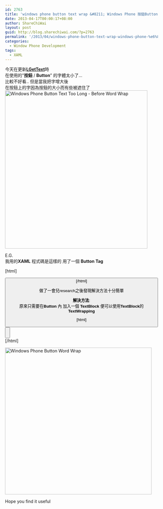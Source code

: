 ```yaml
---
id: 2763
title: 'windows phone button text wrap &#8211; Windows Phone 按鈕Button Content Word Wrap'
date: 2013-04-17T00:00:17+08:00
author: ShareChiWai
layout: post
guid: http://blog.sharechiwai.com/?p=2763
permalink: '/2013/04/windows-phone-button-text-wrap-windows-phone-%e6%8c%89%e9%88%95button-content-word-wrap/'
categories:
  - Window Phone Development
tags:
  - XAML
---
```

今天在更新<a title="LGetText Windows Phone" href="http://www.windowsphone.com/en-gb/store/app/lgettext/232b64c7-43e6-4510-9aad-9e341a20a575" target="_blank"><strong>LGetText</strong></a>時  
在使用的&#8221;**按鈕** / **Button**&#8221; 的字體太小了&#8230;  
比較不好看.. 但是當我把字增大後  
在按鈕上的字因為按鈕的大小而有些被遮住了  
[<img alt="Windows Phone Button Text Too Long - Before Word Wrap" src="https://i1.wp.com/blog.sharechiwai.com/wp-content/uploads/2013/05/BeforeWordWrapButton.png?resize=469%2C519" width="469" height="519" data-recalc-dims="1" />](https://i1.wp.com/blog.sharechiwai.com/wp-content/uploads/2013/05/BeforeWordWrapButton.png)

E.G.  
我用的**XAML** 程式碼是這樣的 用了一個 **Button Tag**

[html]

<Button x:Name="btnSpeechToText" HorizontalAlignment="Left" Margin="10,30,0,0" VerticalAlignment="Top" Height="480" Width="436" Text="Press to Say something" FontSize="36" FontFamily="Segoe WP Black"/>  
[/html]

做了一會兒research之後發現解決方法十分簡單

**解決方法**:  
原來只需要在**Button** 內 加入一個 **TextBlock** 便可以使用**TextBlock**的 **TextWrapping**

[html]  
<Button x:Name="btnSpeechToText" HorizontalAlignment="Left" Margin="10,30,0,0" VerticalAlignment="Top" Height="480" Width="436" Click="BtnSpeechToText_OnClick" BorderBrush="{StaticResource TransparentBrush}" >  
<TextBlock TextWrapping="Wrap" x:Name="txtSpeechToText" d:LayoutOverrides="VerticalAlignment" Text="Press to Say something" FontSize="36" FontFamily="Segoe WP Black"/>  
</Button>  
[/html]

[<img class="alignnone size-full wp-image-2765" alt="Windows Phone Button Word Wrap" src="https://i0.wp.com/blog.sharechiwai.com/wp-content/uploads/2013/05/WordWrapButton.png?resize=483%2C482" width="483" height="482" data-recalc-dims="1" />](https://i0.wp.com/blog.sharechiwai.com/wp-content/uploads/2013/05/WordWrapButton.png)

Hope you find it useful